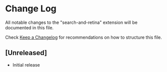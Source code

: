 # Change Log

All notable changes to the "search-and-retina" extension will be documented in this file.

Check [Keep a Changelog](http://keepachangelog.com/) for recommendations on how to structure this file.

## [Unreleased]

- Initial release